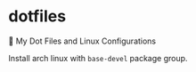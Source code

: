 # dotfiles
:mag_right: My Dot Files and Linux Configurations

Install arch linux with ```base-devel``` package group.
